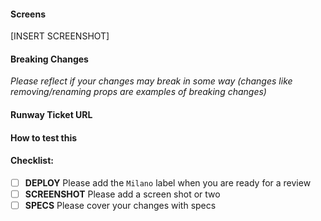 #### Screens

[INSERT SCREENSHOT]

#### Breaking Changes

_Please reflect if your changes may break in some way (changes like removing/renaming props are examples of breaking changes)_

#### Runway Ticket URL

#### How to test this

#### Checklist:

- [ ] **DEPLOY** Please add the `Milano` label when you are ready for a review
- [ ] **SCREENSHOT** Please add a screen shot or two
- [ ] **SPECS** Please cover your changes with specs
